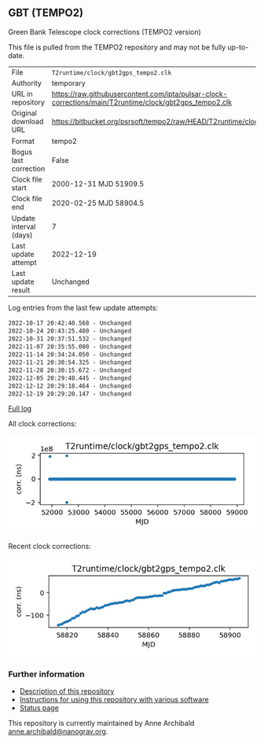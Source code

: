 
## GBT (TEMPO2)

Green Bank Telescope clock corrections (TEMPO2 version)

This file is pulled from the TEMPO2 repository and may not be fully
up-to-date.

|     |     |
|:--- |:--- |
| File | `T2runtime/clock/gbt2gps_tempo2.clk` |
| Authority | temporary |
| URL in repository | <https://raw.githubusercontent.com/ipta/pulsar-clock-corrections/main/T2runtime/clock/gbt2gps_tempo2.clk> |
| Original download URL | <https://bitbucket.org/psrsoft/tempo2/raw/HEAD/T2runtime/clock/gbt2gps.clk> |
| Format | tempo2 |
| Bogus last correction | False |
| Clock file start | 2000-12-31 MJD 51909.5 |
| Clock file end | 2020-02-25 MJD 58904.5 |
| Update interval (days) | 7 |
| Last update attempt | 2022-12-19 |
| Last update result | Unchanged |

Log entries from the last few update attempts:
```
2022-10-17 20:42:40.568 - Unchanged
2022-10-24 20:43:25.480 - Unchanged
2022-10-31 20:37:51.532 - Unchanged
2022-11-07 20:35:55.080 - Unchanged
2022-11-14 20:34:24.050 - Unchanged
2022-11-21 20:30:54.325 - Unchanged
2022-11-28 20:30:15.672 - Unchanged
2022-12-05 20:29:48.445 - Unchanged
2022-12-12 20:29:18.464 - Unchanged
2022-12-19 20:29:20.147 - Unchanged
```
[Full log](https://raw.githubusercontent.com/ipta/pulsar-clock-corrections/main/log/T2runtime/clock/gbt2gps_tempo2.clk.log)


All clock corrections:

![plot of all clock corrections](gbt2gps_tempo2.clk.png "All corrections")

Recent clock corrections:

![plot of recent clock corrections](gbt2gps_tempo2.clk.short.png "Recent corrections")


### Further information

- [Description of this repository](index.html)
- [Instructions for using this repository with various software](instructions.html)
- [Status page](status.html)



This repository is currently maintained by Anne Archibald <anne.archibald@nanograv.org>.

